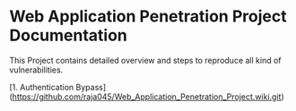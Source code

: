 # Web Application Penetration Project Documentation

This Project contains detailed overview and steps to reproduce all kind of vulnerabilities.

[1. Authentication Bypass] (https://github.com/raja045/Web_Application_Penetration_Project.wiki.git)
